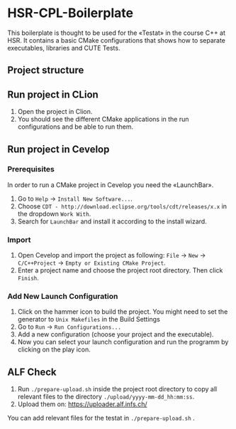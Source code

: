 # HSR-CPL-Boilerplate

This boilerplate is thought to be used for the «Testat» in the course C++ at HSR. It contains a basic CMake configurations that shows how to separate executables, libraries and CUTE Tests.

## Project structure 



## Run project in CLion

1. Open the project in Clion.
2. You should see the different CMake applications in the run configurations and be able to run them.

## Run project in Cevelop

### Prerequisites

In order to run a CMake project in Cevelop you need the «LaunchBar».

1. Go to `Help` → `Install New Software...`.
2. Choose `CDT - http://download.eclipse.org/tools/cdt/releases/x.x` in the dropdown `Work With`.
3. Search for `LaunchBar` and install it according to the install wizard.

###  Import 

1. Open Cevelop and import the project as following: `File` → `New` → `C/C++Project` → `Empty or Existing CMake Project`.
2. Enter a project name and choose the project root directory. Then click `Finish`.

### Add New Launch Configuration 

1. Click on the hammer icon to build the project. You might need to set the generator to `Unix Makefiles` in the Build Settings
2. Go to `Run` → `Run Configurations...`
3. Add a new configuration (choose your project and the executable).
4. Now you can select your launch configuration and run the programm by clicking on the play icon.

## ALF Check

1. Run `./prepare-upload.sh` inside the project root directory to copy all relevant files to the directory `./upload/yyyy-mm-dd_hh:mm:ss`.
2. Upload them on: https://uploader.alf.infs.ch/

You can add relevant files for the testat in `./prepare-upload.sh` .